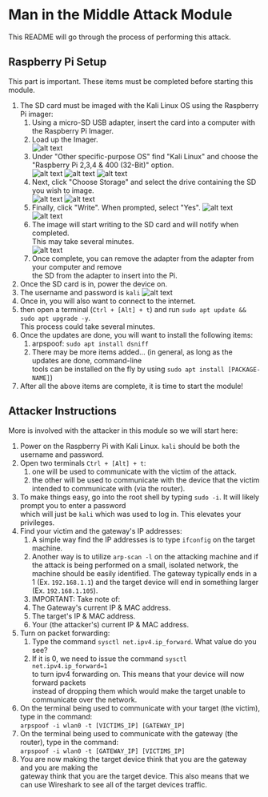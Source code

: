 # Man in the Middle Attack Module

This README will go through the process of performing this attack.

## Raspberry Pi Setup

This part is important. These items must be completed before starting this module.  

1. The SD card must be imaged with the Kali Linux OS using the Raspberry Pi imager:
    1. Using a micro-SD USB adapter, insert the card into a computer with the Raspberry Pi Imager.
    2. Load up the Imager.  
    ![alt text](https://github.com/nagallegos/WTAMU_WAGNER_MODULES/blob/main/Images/RPi_imager1.png?raw=true)
    3. Under "Other specific-purpose OS" find "Kali Linux" and choose the  
    "Raspberry Pi 2,3,4 & 400 (32-Bit)" option.  
    ![alt text](https://github.com/nagallegos/WTAMU_WAGNER_MODULES/blob/main/Images/RPi_imager2.png?raw=true)
    ![alt text](https://github.com/nagallegos/WTAMU_WAGNER_MODULES/blob/main/Images/RPi_imager3.png?raw=true)
    ![alt text](https://github.com/nagallegos/WTAMU_WAGNER_MODULES/blob/main/Images/RPi_imager4.png?raw=true)
    4. Next, click "Choose Storage" and select the drive containing the SD you wish to image.  
    ![alt text](https://github.com/nagallegos/WTAMU_WAGNER_MODULES/blob/main/Images/RPi_imager5.png?raw=true)
    ![alt text](https://github.com/nagallegos/WTAMU_WAGNER_MODULES/blob/main/Images/RPi_imager7.png?raw=true)
    5. Finally, click "Write". When prompted, select "Yes".
    ![alt text](https://github.com/nagallegos/WTAMU_WAGNER_MODULES/blob/main/Images/RPi_imager8.png?raw=true)
    ![alt text](https://github.com/nagallegos/WTAMU_WAGNER_MODULES/blob/main/Images/RPi_imager9.png?raw=true)
    6. The image will start writing to the SD card and will notify when completed.  
    This may take several minutes.  
    ![alt text](https://github.com/nagallegos/WTAMU_WAGNER_MODULES/blob/main/Images/RPi_imager10.png?raw=true)
    7. Once complete, you can remove the adapter from the adapter from your computer and remove  
    the SD from the adapter to insert into the Pi.
2. Once the SD card is in, power the device on.
3. The username and password is `kali`
![alt text](https://github.com/nagallegos/WTAMU_WAGNER_MODULES/blob/main/Images/kali_login_screen.jpg?raw=true)
5. Once in, you will also want to connect to the internet.
6. then open a terminal (`Ctrl + [Alt] + t`) and run `sudo apt update && sudo apt upgrade -y`.  
This process could take several minutes.
6. Once the updates are done, you will want to install the following items:
    1. arpspoof: `sudo apt install dsniff`
    2. There may be more items added... (in general, as long as the updates are done, command-line  
    tools can be installed on the fly by using `sudo apt install [PACKAGE-NAME]`)
7. After all the above items are complete, it is time to start the module!

## Attacker Instructions

More is involved with the attacker in this module so we will start here:

1. Power on the Raspberry Pi with Kali Linux. `kali` should be both the username and password.
2. Open two terminals `Ctrl + [Alt] + t`:
    1. one will be used to communicate with the victim of the attack.
    2. the other will be used to communicate with the device that the victim intended to communicate with (via the router).
3. To make things easy, go into the root shell by typing `sudo -i`. It will likely prompt you to enter a password  
which will just be `kali` which was used to log in. This elevates your privileges.
4. Find your victim and the gateway's IP addresses:
    1. A simple way find the IP addresses is to type `ifconfig` on the target machine.
    2. Another way is to utilize `arp-scan -l` on the attacking machine and if the attack
    is being performed on a small, isolated network, the machine should be easily identified.
    The gateway typically ends in a 1 (Ex. `192.168.1.1`) and the target device will end
    in something larger (Ex. `192.168.1.105`).
    3. IMPORTANT: Take note of:  
      1. The Gateway's current IP & MAC address.
      2. The target's IP & MAC address.
      3. Your (the attacker's) current IP & MAC address.
5. Turn on packet forwarding:
    1. Type the command `sysctl net.ipv4.ip_forward`. What value do you see?
    2. If it is 0, we need to issue the command `sysctl net.ipv4.ip_forward=1`  
    to turn ipv4 forwarding on. This means that your device will now forward packets  
    instead of dropping them which would make the target unable to communicate over the network.
6. On the terminal being used to communicate with your target (the victim), type in the command:  
`arpspoof -i wlan0 -t [VICTIMS_IP] [GATEWAY_IP]`
7. On the terminal being used to communicate with the gateway (the router), type in the command:  
`arpspoof -i wlan0 -t [GATEWAY_IP] [VICTIMS_IP]`
8. You are now making the target device think that you are the gateway and you are making the  
gateway think that you are the target device. This also means that we can use Wireshark to see
all of the target devices traffic.

